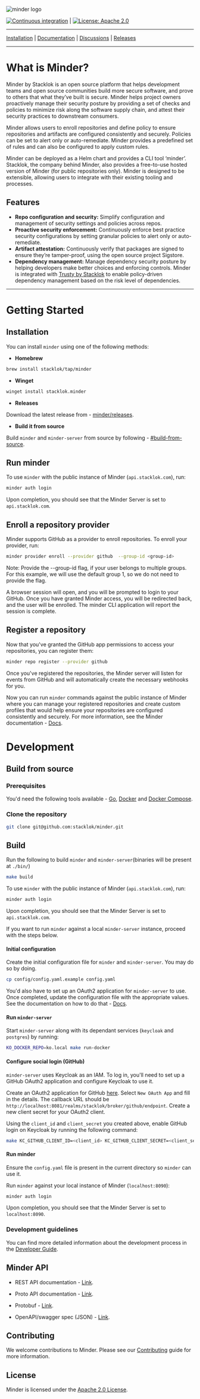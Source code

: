 ![minder logo](./docs/docs/images/Minder.png)

[![Continuous integration](https://github.com/stacklok/minder/actions/workflows/main.yml/badge.svg)](https://github.com/stacklok/minder/actions/workflows/main.yml) | [![License: Apache 2.0](https://img.shields.io/badge/License-Apache2.0-brightgreen.svg)](https://opensource.org/licenses/Apache-2.0)

---

[Installation](https://minder.stacklok.github.io/getting_started/install_cli) | [Documentation](https://minder.stacklok.github.io) | [Discussions](https://github.com/stacklok/minder/discussions) | [Releases](https://github.com/stacklok/minder/releases)

---

# What is Minder?

Minder by Stacklok is an open source platform that helps development teams and open source communities build more
secure software, and prove to others that what they’ve built is secure. Minder helps project owners proactively manage
their security posture by providing a set of checks and policies to minimize risk along the software supply chain,
and attest their security practices to downstream consumers.

Minder allows users to enroll repositories and define policy to ensure repositories and artifacts are configured
consistently and securely. Policies can be set to alert only or auto-remediate. Minder provides a predefined set of
rules and can also be configured to apply custom rules.

Minder can be deployed as a Helm chart and provides a CLI tool ‘minder’. Stacklok, the company behind Minder, also
provides a free-to-use hosted version of Minder (for public repositories only). Minder is designed to be extensible,
allowing users to integrate with their existing tooling and processes.

## Features

* **Repo configuration and security:** Simplify configuration and management of security settings and policies across repos.
* **Proactive security enforcement:** Continuously enforce best practice security configurations by setting granular policies to alert only or auto-remediate.
* **Artifact attestation:** Continuously verify that packages are signed to ensure they’re tamper-proof, using the open source project Sigstore.
* **Dependency management:** Manage dependency security posture by helping developers make better choices and enforcing controls. Minder is integrated with [Trusty by Stacklok](https://trustypkg.dev) to enable policy-driven dependency management based on the risk level of dependencies.

---
# Getting Started

## Installation

You can install `minder` using one of the following methods:

* **Homebrew**

```bash
brew install stacklok/tap/minder
```

* **Winget**

```bash
winget install stacklok.minder
```

* **Releases**

Download the latest release from - [minder/releases](https://github.com/stacklok/minder/releases).

* **Build it from source** 

Build `minder` and `minder-server` from source by following - [#build-from-source](#build-from-source).

## Run minder

To use `minder` with the public instance of Minder (`api.stacklok.com`), run: 

```bash
minder auth login
```

Upon completion, you should see that the Minder Server is set to `api.stacklok.com`.

## Enroll a repository provider

Minder supports GitHub as a provider to enroll repositories. To enroll your provider, run:

```bash
minder provider enroll --provider github  --group-id <group-id>
```

Note: Provide the --group-id flag, if your user belongs to multiple groups.
For this example, we will use the default group 1, so we do not need to provide the flag.

A browser session will open, and you will be prompted to login to your GitHub.
Once you have granted Minder access, you will be redirected back, and the user will be enrolled.
The minder CLI application will report the session is complete.

## Register a repository

Now that you've granted the GitHub app permissions to access your repositories, you can register them:

```bash
minder repo register --provider github
```

Once you've registered the repositories, the Minder server will listen for events from GitHub and will
automatically create the necessary webhooks for you.

Now you can run `minder` commands against the public instance of Minder where you can manage your registered repositories
and create custom profiles that would help ensure your repositories are configured consistently and securely.
For more information, see the Minder documentation - [Docs](https://minder.stacklok.github.io).

# Development

## Build from source

### Prerequisites

You'd need the following tools available - [Go](https://golang.org/doc/install), [Docker](https://docs.docker.com/get-docker/) and [Docker Compose](https://docs.docker.com/compose/install/).

### Clone the repository

```bash
git clone git@github.com:stacklok/minder.git
```

## Build 

Run the following to build `minder` and `minder-server`(binaries will be present at `./bin/`)

```bash
make build
```

To use `minder` with the public instance of Minder (`api.stacklok.com`), run:

```bash
minder auth login
```

Upon completion, you should see that the Minder Server is set to `api.stacklok.com`.

If you want to run `minder` against a local `minder-server` instance, proceed with the steps below.

#### Initial configuration

Create the initial configuration file for `minder` and `minder-server`. You may do so by doing.

```bash
cp config/config.yaml.example config.yaml
```

You'd also have to set up an OAuth2 application for `minder-server` to use.
Once completed, update the configuration file with the appropriate values.
See the documentation on how to do that - [Docs](https://minder.stacklok.github.io/run_minder_server/config_oauth).

#### Run `minder-server`

Start `minder-server` along with its dependant services (`keycloak` and `postgres`) by running:

```bash
KO_DOCKER_REPO=ko.local make run-docker
```

#### Configure social login (GitHub)

`minder-server` uses Keycloak as an IAM. To log in, you'll need to set up a GitHub OAuth2 application and configure
Keycloak to use it.

Create an OAuth2 application for GitHub [here](https://github.com/settings/developers). Select
`New OAuth App` and fill in the details. The callback URL should be `http://localhost:8081/realms/stacklok/broker/github/endpoint`.
Create a new client secret for your OAuth2 client.

Using the `client_id` and `client_secret` you created above, enable GitHub login on Keycloak by running the following command:

```bash
make KC_GITHUB_CLIENT_ID=<client_id> KC_GITHUB_CLIENT_SECRET=<client_secret> github-login
```

#### Run minder

Ensure the `config.yaml` file is present in the current directory so `minder` can use it.

Run `minder` against your local instance of Minder (`localhost:8090`):

```bash
minder auth login
```

Upon completion, you should see that the Minder Server is set to `localhost:8090`.

### Development guidelines

You can find more detailed information about the development process in the [Developer Guide](https://minder.stacklok.github.io/developer_guide/get-hacking).

## Minder API

* REST API documentation - [Link](https://minder.stacklok.github.io/ref/api).

* Proto API documentation - [Link](https://minder.stacklok.github.io/ref/proto).

* Protobuf - [Link](https://github.com/stacklok/minder/blob/main/proto/minder/v1/minder.proto).

* OpenAPI/swagger spec (JSON) - [Link](https://github.com/stacklok/minder/blob/main/pkg/api/openapi/minder/v1/minder.swagger.json).

## Contributing

We welcome contributions to Minder. Please see our [Contributing](./CONTRIBUTING.md) guide for more information.

## License

Minder is licensed under the [Apache 2.0 License](./LICENSE).
